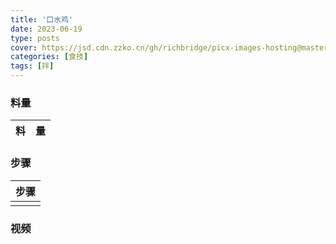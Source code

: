 ```yaml
---
title: '口水鸡'
date: 2023-06-19
type: posts
cover: https://jsd.cdn.zzko.cn/gh/richbridge/picx-images-hosting@master/thumbnail/食技.jpg
categories: [食技]
tags: [拌]
---
```

<!--more-->



### 料量
|料|量|
|---|---|

### 步骤

|步骤|
|---|
||

### 视频